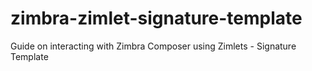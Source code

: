 # zimbra-zimlet-signature-template
Guide on interacting with Zimbra Composer using Zimlets - Signature Template
